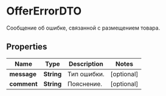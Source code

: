 

# OfferErrorDTO

Сообщение об ошибке, связанной с размещением товара.

## Properties

Name | Type | Description | Notes
------------ | ------------- | ------------- | -------------
**message** | **String** | Тип ошибки. |  [optional]
**comment** | **String** | Пояснение. |  [optional]



